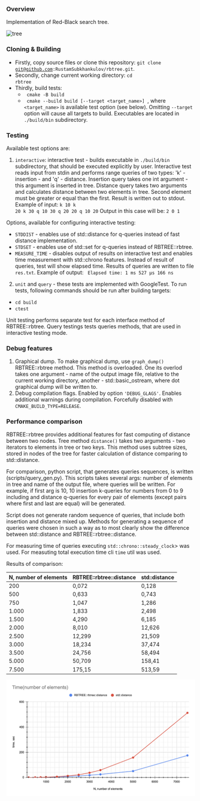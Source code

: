 ### Overview
Implementation of Red-Black search tree. 

<img src="https://github.com/RustamSubkhankulov/cpp-course/blob/main/rbtree/images/example.png" alt="tree" width="800">

### Cloning & Building
 - Firstly, copy source files or clone this repository: <code>git clone git@github.com:RustamSubkhankulov/rbtree.git</code>.
 - Secondly, change current working directory: 
 <code>cd rbtree</code>
 - Thirdly, build tests:
   - <code> cmake -B build </code>
   - <code> cmake --build build [--target <target_name>] </code>, where <code><target_name></code> is available test option (see below).
   Omitting <code>--target</code> option will cause all targets to build. 
   Executables are located in <code>./build/bin</code> subdirectory.

### Testing
Available test options are:
 1. <code>interactive</code>: interactive test - builds executable in <code>./build/bin</code> subdirectory, that should be executed explicitly by user. Interactive test reads input from stdin and performs range queries of two types: 'k' - insertion  - and 'q' - distance. Insertion query takes one int argument - this argument is inserted in tree. Distance query takes two arguments and calculates distance between two elements in tree. Second element must be greater or equal than the first. Result is written out to stdout. 
 Example of input: <code>k 10 k 20 k 30 q 10 30 q 20 20 q 10 20</code>
 Output in this case will be: <code>2 0 1 </code>

 Options, available for configuring interactive testing:
 - <code>STDDIST</code> - enables use of std::distance for q-queries instead of fast distance implementation.
  - <code>STDSET</code> - enables use of std::set for q-queries instead of RBTREE::rbtree.
 - <code>MEASURE_TIME</code> - disables output of results on interactive test and enables time measurement with std::chrono features. Instead of result of queries, test will show elapsed time. Results of queries are written to file <code>res.txt</code>. Example of output: <code> Elapsed time: 1 ms 527 µs 166 ns </code>

 2. <code>unit</code> and <code>query</code> - these tests are implemented with GoogleTest. To run tests, following commands should be run after building targets: 
  - <code>cd build</code>
  - <code>ctest</code>

  Unit testing performs separate test for each interface method of RBTREE::rbtree.
  Query testings tests queries methods, that are used in interactive testing mode.

### Debug features
1. Graphical dump. To make graphical dump, use <code>graph_dump()</code> RBTREE::rbtree method. This method is overloaded. One its overlod takes one argument - name of the output image file, relative to the current working directory, another - std::basic_ostream, where dot graphical dump will be written to.
2. Debug compilation flags. Enabled by option <code>'DEBUG_GLAGS'</code>. Enables additional warnings during compilation. Forcefully disabled with <code>CMAKE_BUILD_TYPE=RELEASE</code>.

### Performance comparison
RBTREE::rbtree provides additional features for fast computing of distance between two nodes. Tree method <code>distance()</code> takes two arguments - two iterators to elements in tree or two keys. This method uses subtree sizes, stored in nodes of the tree for faster calculation of distance comparing to std::distance. 

For comparison, python script, that generates queries sequences, is written (scripts/query_gen.py). This scripts takes several args: number of elements in tree and name of the output file, where queries will be written. For example, if first arg is 10, 10 insertion k-queries for numbers from 0 to 9 including and distance q-queries for every pair of elements (except pairs where first and last are equal) will be generated. 

Script does not generate random sequence of queries, that include both insertion and distance mixed up. Methods for generating a sequence of queries were chosen in such a way as to most clearly show the difference between std::distance and RBTREE::rbtree::distance.

For measuring time of queries executing <code>std::chrono::steady_clock</code>> was used. 
For measuting total execution time cli <code>time</code> util was used.

Results of comparison:

| N, number of elements | RBTREE::rbtree::distance | std::distance |
|-----------------------|--------------------------|---------------|
| 200                   | 0,072                    | 0,128         |
| 500                   | 0,633                    | 0,743         |
| 750                   | 1,047                    | 1,286         |
| 1.000                 | 1,833                    | 2,498         |
| 1.500                 | 4,290                    | 6,185         |
| 2.000                 | 8,010                    | 12,626        |
| 2.500                 | 12,299                   | 21,509        |
| 3.000                 | 18,234                   | 37,474        |
| 3.500                 | 24,756                   | 58,494        |
| 5.000                 | 50,709                   | 158,41        |
| 7.500                 | 175,15                   | 513,59        |

<img src="https://github.com/RustamSubkhankulov/rbtree/blob/main/images/graph.png" alt="graph" width="800">
